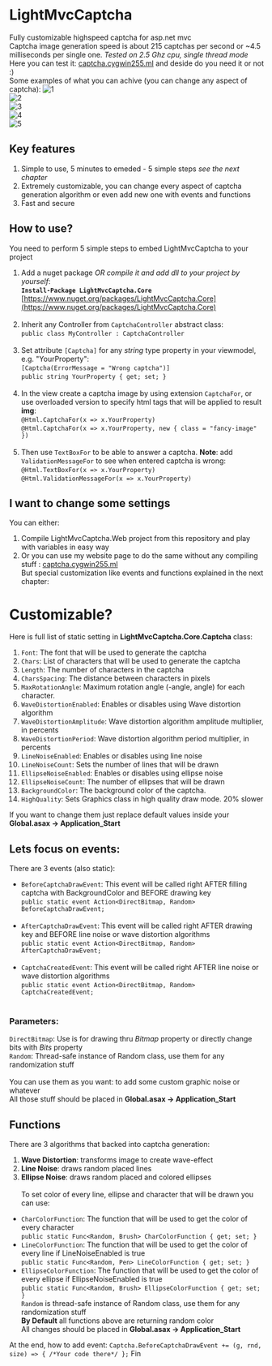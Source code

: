 # LightMvcCaptcha
Fully customizable highspeed captcha for asp.net mvc<br>
Captcha image generation speed is about 215 captchas per second or ~4.5 milliseconds per single one. *Tested on 2.5 Ghz cpu, single thread mode*<br>
Here you can test it: [captcha.cygwin255.ml](http://captcha.cygwin255.ml) and deside do you need it or not :)<br>
Some examples of  what you can achive (you can change any aspect of captcha):
![1](https://raw.githubusercontent.com/cygwin255/Utilities/master/Images/Captcha/1.jpg)<br>
![2](https://raw.githubusercontent.com/cygwin255/Utilities/master/Images/Captcha/2.jpg)<br>
![3](https://raw.githubusercontent.com/cygwin255/Utilities/master/Images/Captcha/3.jpg)<br>
![4](https://raw.githubusercontent.com/cygwin255/Utilities/master/Images/Captcha/4.jpg)<br>
![5](https://raw.githubusercontent.com/cygwin255/Utilities/master/Images/Captcha/5.jpg)
## Key features
1. Simple to use, 5 minutes to emeded - 5 simple steps *see the next chapter*
2. Extremely customizable, you can change every aspect of captcha generation algorithm or even add new one with events and functions
3. Fast and secure
## How to use?
You need to perform 5 simple steps to embed LightMvcCaptcha to your project
1. Add a nuget package *OR compile it and add dll to your project by yourself*:<br>
**`Install-Package LightMvcCaptcha.Core`**<br>
[https://www.nuget.org/packages/LightMvcCaptcha.Core](https://www.nuget.org/packages/LightMvcCaptcha.Core)
<br><br>
2. Inherit any Controller from `CaptchaController` abstract class:<br>
`public class MyController : CaptchaController`
<br><br>
3. Set attribute `[Captcha]` for any *string* type property in your viewmodel, e.g. "YourProperty":<br>
`[Captcha(ErrorMessage = "Wrong captcha")]`<br>
`public string YourProperty { get; set; }`
<br><br>
4. In the view create a captcha image by using extension `CaptchaFor`, or use overloaded version to specify html tags that will be applied to result **img**: <br>
`@Html.CaptchaFor(x => x.YourProperty)`<br>
`@Html.CaptchaFor(x => x.YourProperty, new { class = "fancy-image" })`
<br><br>
5. Then use `TextBoxFor` to be able to answer a captcha. **Note**: add `ValidationMessageFor` to see when entered captcha is wrong:<br>
`@Html.TextBoxFor(x => x.YourProperty)`<br>
`@Html.ValidationMessageFor(x => x.YourProperty)`

## I want to change some settings
You can either:
1. Compile LightMvcCaptcha.Web project from this repository and play with variables in easy way
2. Or you can use my website page to do the same without any compiling stuff : [captcha.cygwin255.ml](http://captcha.cygwin255.ml) <br>
But special customization like events and functions explained in the next chapter:

# Customizable?
Here is full list of static setting in **LightMvcCaptcha.Core.Captcha** class:
1. `Font`: The font that will be used to generate the captcha
1. `Chars`: List of characters that will be used to generate the captcha
1. `Length`: The number of characters in the captcha
1. `CharsSpacing`: The distance between characters in pixels
1. `MaxRotationAngle`: Maximum rotation angle (-angle, angle) for each character.
1. `WaveDistortionEnabled`: Enables or disables using Wave distortion algorithm
1. `WaveDistortionAmplitude`: Wave distortion algorithm amplitude multiplier, in percents
1. `WaveDistortionPeriod`: Wave distortion algorithm period multiplier, in percents
1. `LineNoiseEnabled`: Enables or disables using line noise
1. `LineNoiseCount`: Sets the number of lines that will be drawn
1. `EllipseNoiseEnabled`: Enables or disables using ellipse noise
1. `EllipseNoiseCount`: The number of ellipses that will be drawn
1. `BackgroundColor`: The background color of the captcha.
1. `HighQuality`: Sets Graphics class in high quality draw mode. 20% slower

If you want to change them just replace default values inside your **Global.asax -> Application_Start**<br>
## Lets focus on events:
There are 3 events (also static):
* `BeforeCaptchaDrawEvent`: This event will be called right AFTER filling captcha with BackgroundColor and BEFORE drawing key<br>
`public static event Action<DirectBitmap, Random> BeforeCaptchaDrawEvent;`
<br><br>
* `AfterCaptchaDrawEvent`: This event will be called right AFTER drawing key and BEFORE line noise or wave distortion algorithms<br>
`public static event Action<DirectBitmap, Random> AfterCaptchaDrawEvent;`
<br><br>
* `CaptchaCreatedEvent`: This event will be called right AFTER line noise or wave distortion algorithms<br>
`public static event Action<DirectBitmap, Random> CaptchaCreatedEvent;`
<br><br>
### Parameters:
`DirectBitmap`: Use is for drawing thru *Bitmap* property or directly change bits with *Bits* property<br>
`Random`: Thread-safe instance of Random class, use them for any randomization stuff<br>
<br>
You can use them as you want: to add some custom graphic noise or whatever<br>
All those stuff should be placed in **Global.asax -> Application_Start**
## Functions
There are 3 algorithms that backed into captcha generation:
1. **Wave Distortion**: transforms image to create wave-effect
2. **Line Noise**: draws random placed lines
3. **Ellipse Noise**: draws random placed and colored ellipses<br><br>
To set color of every line, ellipse and character that will be drawn you can use:
* `CharColorFunction`: The function that will be used to get the color of every character<br>
`public static Func<Random, Brush> CharColorFunction { get; set; }`
* `LineColorFunction`: The function that will be used to get the color of every line if LineNoiseEnabled is true  <br>
`public static Func<Random, Pen> LineColorFunction { get; set; } `
* `EllipseColorFunction`: The function that will be used to get the color of every ellipse if EllipseNoiseEnabled is true<br>
`public static Func<Random, Brush> EllipseColorFunction { get; set; }`<br>
`Random` is thread-safe instance of Random class, use them for any randomization stuff<br>
**By Default** all functions above are returning random color<br>
All changes should be placed in **Global.asax -> Application_Start**

At the end, how to add event:
`Captcha.BeforeCaptchaDrawEvent += (g, rnd, size) => { /*Your code there*/ };`
Fin
